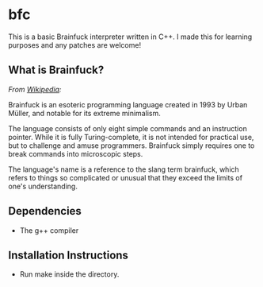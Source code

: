 # bfc

This is a basic Brainfuck interpreter written in C++. I made this for learning purposes and any patches are welcome!

## What is Brainfuck?

*From [Wikipedia](https://en.wikipedia.org/wiki/Brainfuck):*

Brainfuck is an esoteric programming language created in 1993 by Urban Müller, and notable for its extreme minimalism.

The language consists of only eight simple commands and an instruction pointer. While it is fully Turing-complete, it is not intended for practical use, but to challenge and amuse programmers. Brainfuck simply requires one to break commands into microscopic steps.

The language's name is a reference to the slang term brainfuck, which refers to things so complicated or unusual that they exceed the limits of one's understanding.

## Dependencies

* The g++ compiler

## Installation Instructions

* Run make inside the directory. 


